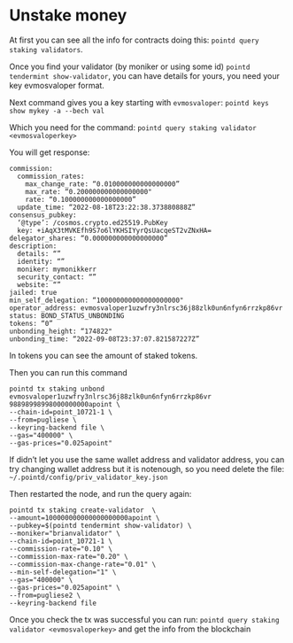 # Unstake money

At first you can see all the info for contracts doing this:
```pointd query staking validators```.

Once you find your validator (by moniker or using some id)
```pointd tendermint show-validator```, you can have details for yours,
you need your key evmosvaloper format.

Next command gives you a key starting with `evmosvaloper`:
```pointd keys show mykey -a --bech val```

Which you need for the command:
```pointd query staking validator <evmosvaloperkey>```

You will get response:

```
commission:
  commission_rates:
    max_change_rate: “0.010000000000000000”
    max_rate: “0.200000000000000000"
    rate: “0.100000000000000000”
  update_time: “2022-08-18T23:22:38.373880888Z”
consensus_pubkey:
  ‘@type’: /cosmos.crypto.ed25519.PubKey
  key: +iAqX3tMVKEfh9S7o6lYKHSIYyrQsUacqeST2vZNxHA=
delegator_shares: “0.000000000000000000”
description:
  details: “”
  identity: “”
  moniker: mymonikkerr
  security_contact: “”
  website: “”
jailed: true
min_self_delegation: “100000000000000000000"
operator_address: evmosvaloper1uzwfry3nlrsc36j88zlk0un6nfyn6rrzkp86vr
status: BOND_STATUS_UNBONDING
tokens: “0”
unbonding_height: “174822"
unbonding_time: “2022-09-08T23:37:07.821587227Z”
```

In tokens you can see the amount of staked tokens.

Then you can run this command

```
pointd tx staking unbond evmosvaloper1uzwfry3nlrsc36j88zlk0un6nfyn6rrzkp86vr 98898998998000000000apoint \
--chain-id=point_10721-1 \
--from=pugliese \
--keyring-backend file \
--gas="400000" \
--gas-prices="0.025apoint"
```

If didn’t let you use the same wallet address and validator address,
you can try changing wallet address but it is notenough, so you need
delete the file: ```~/.pointd/config/priv_validator_key.json```

Then restarted the node, and run the query again:

```
pointd tx staking create-validator  \
--amount=100000000000000000000apoint \
--pubkey=$(pointd tendermint show-validator) \
--moniker="brianvalidator" \
--chain-id=point_10721-1 \
--commission-rate="0.10" \
--commission-max-rate="0.20" \
--commission-max-change-rate="0.01" \
--min-self-delegation="1" \
--gas="400000" \
--gas-prices="0.025apoint" \
--from=pugliese2 \
--keyring-backend file  
```

Once you check the tx was successful you can run:
```pointd query staking validator <evmosvaloperkey>```
and get the info from the blockchain
